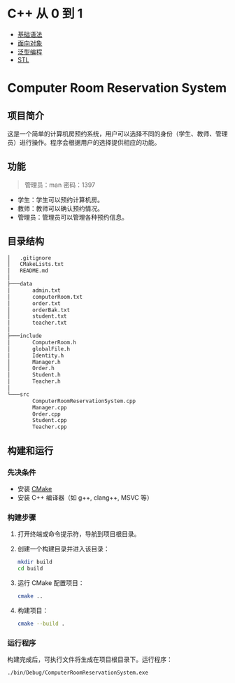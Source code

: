 # C++ 从 0 到 1

- [基础语法](.\C++从0到1\基础语法.md)
- [面向对象](.\C++从0到1\面向对象.md)
- [泛型编程](.\C++从0到1\泛型编程.md)
- [STL](.\C++从0到1\STL.md)



# Computer Room Reservation System

## 项目简介

这是一个简单的计算机房预约系统，用户可以选择不同的身份（学生、教师、管理员）进行操作。程序会根据用户的选择提供相应的功能。

## 功能

> 管理员：man  密码：1397

- 学生：学生可以预约计算机房。
- 教师：教师可以确认预约情况。
- 管理员：管理员可以管理各种预约信息。

## 目录结构

```txt
│   .gitignore
│   CMakeLists.txt
│   README.md
│   
├───data
│       admin.txt
│       computerRoom.txt
│       order.txt
│       orderBak.txt
│       student.txt
│       teacher.txt
│
├───include
│       ComputerRoom.h
│       globalFile.h
│       Identity.h
│       Manager.h
│       Order.h
│       Student.h
│       Teacher.h
│
└───src
        ComputerRoomReservationSystem.cpp
        Manager.cpp
        Order.cpp
        Student.cpp
        Teacher.cpp
```


## 构建和运行

### 先决条件

- 安装 [CMake](https://cmake.org/download/)
- 安装 C++ 编译器（如 g++, clang++, MSVC 等）

### 构建步骤

1. 打开终端或命令提示符，导航到项目根目录。

2. 创建一个构建目录并进入该目录：

    ```sh
    mkdir build
    cd build
    ```

3. 运行 CMake 配置项目：

    ```sh
    cmake ..
    ```

4. 构建项目：

    ```sh
    cmake --build .
    ```

### 运行程序

构建完成后，可执行文件将生成在项目根目录下。运行程序：

```sh
./bin/Debug/ComputerRoomReservationSystem.exe
```